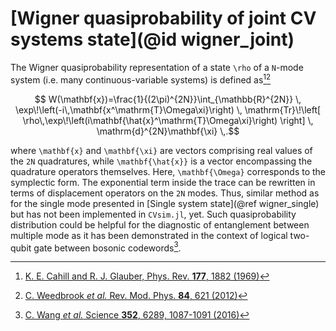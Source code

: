 # [Wigner quasiprobability of joint CV systems state](@id wigner_joint)

The Wigner quasiprobability representation of a state ``\rho`` of a ``N``-mode system (i.e. many continuous-variable systems) is defined as[^1][^2]

```math
  W(\mathbf{x})=\frac{1}{(2\pi)^{2N}}\int_{\mathbb{R}^{2N}} \,
  \exp\!\left(-i\,\mathbf{x^\mathrm{T}\Omega\xi}\right) \,
  \mathrm{Tr}\!\left[ \rho\,\exp\!\left(i\mathbf{\hat{x}^\mathrm{T}\Omega\xi}\right) \right] \,
  \mathrm{d}^{2N}\mathbf{\xi} \,.
```

where ``\mathbf{x}`` and ``\mathbf{\xi}`` are vectors comprising real values of the ``2N`` quadratures, while ``\mathbf{\hat{x}}`` is a vector encompassing the quadrature operators themselves. Here, ``\mathbf{\Omega}`` corresponds to the symplectic form. The exponential term inside the trace can be rewritten in terms of displacement operators on the ``2N`` modes. Thus, similar method as for the single mode presented in [Single system state](@ref wigner_single) but has not been implemented in `CVsim.jl`, yet. Such quasiprobability distribution could be helpful for the diagnostic of entanglement between multiple mode as it has been demonstrated in the context of logical two-qubit gate between bosonic codewords[^3].


[^1]: [K. E. Cahill and R. J. Glauber, Phys. Rev. **177**, 1882 (1969)](https://journals.aps.org/pr/abstract/10.1103/PhysRev.177.1882)
[^2]: [C. Weedbrook _et al._ Rev. Mod. Phys. **84**, 621 (2012)](https://journals.aps.org/rmp/abstract/10.1103/RevModPhys.84.621)
[^3]: [C. Wang _et al._ Science **352**, 6289, 1087-1091 (2016)](https://doi.org/10.1126/science.aaf2941)

